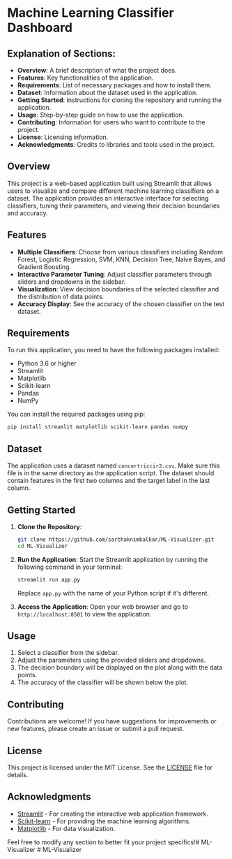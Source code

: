 # Machine Learning Classifier Dashboard

## Explanation of Sections:
- **Overview**: A brief description of what the project does.
- **Features**: Key functionalities of the application.
- **Requirements**: List of necessary packages and how to install them.
- **Dataset**: Information about the dataset used in the application.
- **Getting Started**: Instructions for cloning the repository and running the application.
- **Usage**: Step-by-step guide on how to use the application.
- **Contributing**: Information for users who want to contribute to the project.
- **License**: Licensing information.
- **Acknowledgments**: Credits to libraries and tools used in the project.


## Overview
This project is a web-based application built using Streamlit that allows users to visualize and compare different machine learning classifiers on a dataset. The application provides an interactive interface for selecting classifiers, tuning their parameters, and viewing their decision boundaries and accuracy.

## Features
- **Multiple Classifiers**: Choose from various classifiers including Random Forest, Logistic Regression, SVM, KNN, Decision Tree, Naive Bayes, and Gradient Boosting.
- **Interactive Parameter Tuning**: Adjust classifier parameters through sliders and dropdowns in the sidebar.
- **Visualization**: View decision boundaries of the selected classifier and the distribution of data points.
- **Accuracy Display**: See the accuracy of the chosen classifier on the test dataset.

## Requirements
To run this application, you need to have the following packages installed:

- Python 3.6 or higher
- Streamlit
- Matplotlib
- Scikit-learn
- Pandas
- NumPy

You can install the required packages using pip:

```bash
pip install streamlit matplotlib scikit-learn pandas numpy
```

## Dataset
The application uses a dataset named `concertriccir2.csv`. Make sure this file is in the same directory as the application script. The dataset should contain features in the first two columns and the target label in the last column.

## Getting Started
1. **Clone the Repository**:
   ```bash
   git clone https://github.com/sarthaknimbalkar/ML-Visualizer.git
   cd ML-Visualizer
   ```

2. **Run the Application**:
   Start the Streamlit application by running the following command in your terminal:
   ```bash
   streamlit run app.py
   ```
   Replace `app.py` with the name of your Python script if it's different.

3. **Access the Application**:
   Open your web browser and go to `http://localhost:8501` to view the application.

## Usage
1. Select a classifier from the sidebar.
2. Adjust the parameters using the provided sliders and dropdowns.
3. The decision boundary will be displayed on the plot along with the data points.
4. The accuracy of the classifier will be shown below the plot.

## Contributing
Contributions are welcome! If you have suggestions for improvements or new features, please create an issue or submit a pull request.

## License
This project is licensed under the MIT License. See the [LICENSE](LICENSE) file for details.

## Acknowledgments
- [Streamlit](https://streamlit.io/) - For creating the interactive web application framework.
- [Scikit-learn](https://scikit-learn.org/stable/) - For providing the machine learning algorithms.
- [Matplotlib](https://matplotlib.org/) - For data visualization.

Feel free to modify any section to better fit your project specifics!#   M L - V i s u a l i z e r  
 #   M L - V i s u a l i z e r  
 